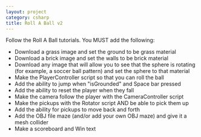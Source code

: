 ```yaml
---
layout: project
category: csharp
title: Roll A Ball v2
---
```

Follow the Roll A Ball tutorials. You MUST add the following:

  - Download a grass image and set the ground to be grass material
  - Download a brick image and set the walls to be brick material
  - Download any image that will allow you to see that the sphere is rotating (for example, a soccer ball pattern) and set the sphere to that material
  - Make the PlayerController script so that you can roll the ball
  - Add the ability to jump when "isGrounded" and Space bar pressed
  - Add the ability to reset the player when they fall
  - Make the camera follow the player with the CameraController script
  - Make the pickups with the Rotator script AND be able to pick them up
  - Add the ability for pickups to move back and forth
  - Add the OBJ file maze (and/or add your own OBJ maze) and give it a mesh collider
  - Make a scoreboard and Win text

